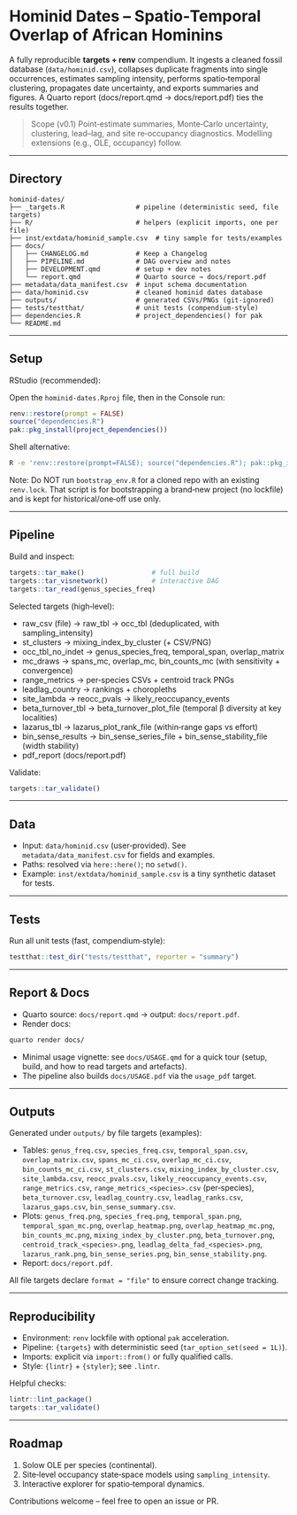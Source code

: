 
# Hominid Dates – Spatio‑Temporal Overlap of African Hominins

A fully reproducible **targets + renv** compendium. It ingests a cleaned fossil database (`data/hominid.csv`), collapses duplicate fragments into single occurrences, estimates sampling intensity, performs spatio‑temporal clustering, propagates date uncertainty, and exports summaries and figures. A Quarto report (docs/report.qmd → docs/report.pdf) ties the results together.

> Scope (v0.1)
> Point‑estimate summaries, Monte‑Carlo uncertainty, clustering, lead–lag, and site re‑occupancy diagnostics. Modelling extensions (e.g., OLE, occupancy) follow.

---

## Directory

```
hominid-dates/
├── _targets.R                  # pipeline (deterministic seed, file targets)
├── R/                          # helpers (explicit imports, one per file)
├── inst/extdata/hominid_sample.csv  # tiny sample for tests/examples
├── docs/
│   ├── CHANGELOG.md            # Keep a Changelog
│   ├── PIPELINE.md             # DAG overview and notes
│   ├── DEVELOPMENT.qmd         # setup + dev notes
│   └── report.qmd              # Quarto source → docs/report.pdf
├── metadata/data_manifest.csv  # input schema documentation
├── data/hominid.csv            # cleaned hominid dates database
├── outputs/                    # generated CSVs/PNGs (git‑ignored)
├── tests/testthat/             # unit tests (compendium‑style)
├── dependencies.R              # project_dependencies() for pak
└── README.md
```

---

## Setup

RStudio (recommended):

Open the `hominid-dates.Rproj` file, then in the Console run:

```r
renv::restore(prompt = FALSE)
source("dependencies.R")
pak::pkg_install(project_dependencies())
```

Shell alternative:

```bash
R -e 'renv::restore(prompt=FALSE); source("dependencies.R"); pak::pkg_install(project_dependencies())'
```

Note: Do NOT run `bootstrap_env.R` for a cloned repo with an existing `renv.lock`.
That script is for bootstrapping a brand‑new project (no lockfile) and is kept for
historical/one‑off use only.

---

## Pipeline

Build and inspect:

```r
targets::tar_make()                 # full build
targets::tar_visnetwork()           # interactive DAG
targets::tar_read(genus_species_freq)
```

Selected targets (high‑level):

- raw_csv (file) → raw_tbl → occ_tbl (deduplicated, with sampling_intensity)
- st_clusters → mixing_index_by_cluster (+ CSV/PNG)
- occ_tbl_no_indet → genus_species_freq, temporal_span, overlap_matrix
- mc_draws → spans_mc, overlap_mc, bin_counts_mc (with sensitivity + convergence)
- range_metrics → per‑species CSVs + centroid track PNGs
- leadlag_country → rankings + choropleths
- site_lambda → reocc_pvals → likely_reoccupancy_events
- beta_turnover_tbl → beta_turnover_plot_file (temporal β diversity at key localities)
- lazarus_tbl → lazarus_plot_rank_file (within‑range gaps vs effort)
- bin_sense_results → bin_sense_series_file + bin_sense_stability_file (width stability)
- pdf_report (docs/report.pdf)

Validate:

```r
targets::tar_validate()
```

---

## Data

- Input: `data/hominid.csv` (user‑provided). See `metadata/data_manifest.csv` for fields and examples.
- Paths: resolved via `here::here()`; no `setwd()`.
- Example: `inst/extdata/hominid_sample.csv` is a tiny synthetic dataset for tests.

---

## Tests

Run all unit tests (fast, compendium‑style):

```r
testthat::test_dir("tests/testthat", reporter = "summary")
```

---

## Report & Docs

- Quarto source: `docs/report.qmd` → output: `docs/report.pdf`.
- Render docs:

```bash
quarto render docs/
```

- Minimal usage vignette: see `docs/USAGE.qmd` for a quick tour (setup, build, and how to read targets and artefacts).
 - The pipeline also builds `docs/USAGE.pdf` via the `usage_pdf` target.

---

## Outputs

Generated under `outputs/` by file targets (examples):

- Tables: `genus_freq.csv`, `species_freq.csv`, `temporal_span.csv`, `overlap_matrix.csv`,
  `spans_mc_ci.csv`, `overlap_mc_ci.csv`, `bin_counts_mc_ci.csv`,
  `st_clusters.csv`, `mixing_index_by_cluster.csv`, `site_lambda.csv`,
  `reocc_pvals.csv`, `likely_reoccupancy_events.csv`, `range_metrics.csv`,
  `range_metrics_<species>.csv` (per‑species), `beta_turnover.csv`,
  `leadlag_country.csv`, `leadlag_ranks.csv`,
  `lazarus_gaps.csv`, `bin_sense_summary.csv`.
- Plots: `genus_freq.png`, `species_freq.png`, `temporal_span.png`,
  `temporal_span_mc.png`, `overlap_heatmap.png`, `overlap_heatmap_mc.png`,
  `bin_counts_mc.png`, `mixing_index_by_cluster.png`, `beta_turnover.png`,
  `centroid_track_<species>.png`, `leadlag_delta_fad_<species>.png`,
  `lazarus_rank.png`, `bin_sense_series.png`, `bin_sense_stability.png`.
- Report: `docs/report.pdf`.

All file targets declare `format = "file"` to ensure correct change tracking.

---

## Reproducibility

- Environment: `renv` lockfile with optional `pak` acceleration.
- Pipeline: `{targets}` with deterministic seed (`tar_option_set(seed = 1L)`).
- Imports: explicit via `import::from()` or fully qualified calls.
- Style: `{lintr}` + `{styler}`; see `.lintr`.

Helpful checks:

```r
lintr::lint_package()
targets::tar_validate()
```

---

## Roadmap

1. Solow OLE per species (continental).
2. Site‑level occupancy state‑space models using `sampling_intensity`.
3. Interactive explorer for spatio‑temporal dynamics.

Contributions welcome – feel free to open an issue or PR.
